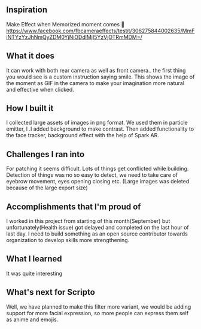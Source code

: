 ## Inspiration
Make Effect when Memorized moment comes 🔄
https://www.facebook.com/fbcameraeffects/testit/306275844002635/MmFiNTYzYzJhNmQyZDM0YjNiODdlMjI5YzVjOTRmMDM=/
## What it does

It can work with both rear camera as well as  front camera.. the first thing you would see is a custom instruction saying smile. This shows the image of the moment as GIF in the camera to make your imagination more natural and effective when clicked.

## How I built it
I collected large assets of images in png format. We used them in particle emitter, l  .I added background to make contrast.  Then added functionality to the face tracker, background effect with the help of Spark AR.

## Challenges I ran into

For patching it seems difficult. Lots of things get conflicted while building. Detection of things was no so easy to detect, we need to take care of eyebrow movement, eyes opening closing etc.   (Large images was deleted because of the large export size)

## Accomplishments that I'm proud of

I worked in this project from starting of this month(September) but unfortunately(Health issue) got delayed and completed on the last hour of last day. I need to build something as an open source contributor towards organization to develop skills more strengthening.

## What I learned

It was quite interesting 

## What's next for Scripto

Well, we have planned to make this filter more variant, we would be adding support for more facial expression, so more people can express them self as anime and emojis.
